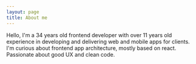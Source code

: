 ```yaml
---
layout: page
title: About me 
---
```


Hello, I'm a 34 years old frontend developer with over 11 years old experience in developing and delivering web and mobile apps for clients. I'm curious about frontend app architecture, mostly based on react. Passionate about good UX and clean code. 

